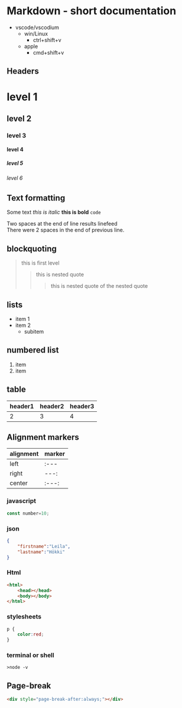 # Markdown - short documentation
-   vscode/vscodium
    -   win/Linux
        - ctrl+shift+v
    -   apple
        - cmd+shift+v

## Headers

# level 1
## level 2
### level 3
#### level 4
##### level 5
###### level 6

## Text formatting 
Some text *this is italic* **this is bold** `code`

Two spaces at the end of line results linefeed  
There were 2 spaces in the end of previous line.

## blockquoting

>this is first level
>>this is nested quote
>>>this is nested quote of the nested quote

## lists
-   item 1
-   item 2
    -   subitem

## numbered list
1.  item
2.  item

## table

|header1|header2|header3|
|-------|-------|-------|
|2      |3      |4      |

## Alignment markers

|alignment|marker   |
|---------| :------ |
|left     |  :---   |
|right    |  ---:   |
|center   |  :---:  |

<div style="page-break-after:always;"></div>

### javascript
```js
const number=10;
```
### json
```json
{
    "firstname":"Leila",
    "lastname":"Hökki"
}
```

### Html

```html
<html>
    <head></head>
    <body></body>
</html>
```

### stylesheets

```css
p {
    color:red;
}
```
### terminal or shell
```shell
>node -v
```

## Page-break

```html
<div style="page-break-after:always;"></div>
```